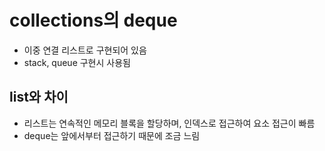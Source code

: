 # collections의 deque
- 이중 연결 리스트로 구현되어 있음
- stack, queue 구현시 사용됨

## list와 차이
- 리스트는 연속적인 메모리 블록을 할당하며, 인덱스로 접근하여 요소 접근이 빠름
- deque는 앞에서부터 접근하기 때문에 조금 느림

